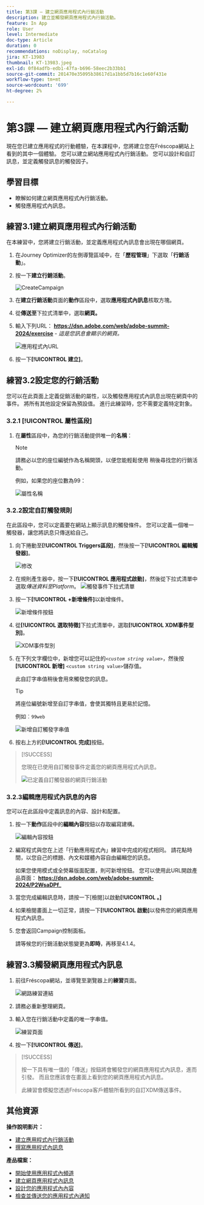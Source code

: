 ```yaml
---
title: 第3課 — 建立網頁應用程式內行銷活動
description: 建立並觸發網頁應用程式內行銷活動。
feature: In App
role: User
level: Intermediate
doc-type: Article
duration: 0
recommendations: noDisplay, noCatalog
jira: KT-13983
thumbnail: KT-13983.jpeg
exl-id: 0f84adfb-edb1-47fa-b696-58eec2b33bb1
source-git-commit: 201470e35095b38617d1a1bb5d7b16c1e60f431e
workflow-type: tm+mt
source-wordcount: '699'
ht-degree: 2%

---
```


# 第3課 — 建立網頁應用程式內行銷活動

現在您已建立應用程式的行動體驗，在本課程中，您將建立您在Fréscopa網站上看到的其中一個體驗。 您可以建立網站應用程式內行銷活動。 您可以設計和自訂訊息，並定義觸發訊息的觸發因子。

## 學習目標

* 瞭解如何建立網頁應用程式內行銷活動。
* 觸發應用程式內訊息。

## 練習3.1建立網頁應用程式內行銷活動

在本練習中，您將建立行銷活動，並定義應用程式內訊息會出現在哪個網頁。

1. 在Journey Optimizer的左側導覽區域中，在「**歷程管理**」下選取「**行銷活動**」。

1. 按一下&#x200B;**建立行銷活動**。

   ![CreateCampaign](/help/summit-labs/summit-lab-2024/l820-lab-workbook/assets/4-1-create-campaign.png)

1. 在&#x200B;**建立行銷活動**&#x200B;頁面的&#x200B;**動作**&#x200B;區段中，選取&#x200B;**應用程式內訊息**&#x200B;核取方塊。

1. 從&#x200B;**傳送至**&#x200B;下拉式清單中，選取&#x200B;**網頁。**

1. 輸入下列URL： **https://dsn.adobe.com/web/adobe-summit-2024/exercise** - *這是您訊息會顯示的網頁。*

   ![應用程式內URL](/help/summit-labs/summit-lab-2024/l820-lab-workbook/assets/4-1-1-in-app-url.png)

1. 按一下&#x200B;**[!UICONTROL 建立]**。

## 練習3.2設定您的行銷活動

您可以在此頁面上定義促銷活動的屬性，以及觸發應用程式內訊息出現在網頁中的事件。 將所有其他設定保留為預設值。 進行此練習時，您不需要定義特定對象。

### 3.2.1 [!UICONTROL 屬性區段]

1. 在&#x200B;**屬性**&#x200B;區段中，為您的行銷活動提供唯一的&#x200B;**名稱**：

   >[!NOTE]
   > 請務必以您的座位編號作為名稱開頭，以便您能輕鬆使用
   > 稍後尋找您的行銷活動。
   > 
   > 例如，如果您的座位數為99： 
   >
   > ![屬性名稱](/help/summit-labs/summit-lab-2024/l820-lab-workbook/assets/4-1-2-properties-name.png)


### 3.2.2設定自訂觸發規則

在此區段中，您可以定義要在網站上顯示訊息的觸發條件。 您可以定義一個唯一觸發器，讓您將訊息只傳送給自己。

1. 向下捲動至&#x200B;**[!UICONTROL Triggers區段]**，然後按一下&#x200B;**[!UICONTROL 編輯觸發器]**。

   ![修改](/help/summit-labs/summit-lab-2024/l820-lab-workbook/assets/3-2-1-2-edit-triggers.png)

1. 在規則產生器中，按一下&#x200B;**[!UICONTROL 應用程式啟動]**，然後從下拉式清單中選取&#x200B;*傳送資料至Platform*。
   ![觸發事件下拉式清單](/help/summit-labs/summit-lab-2024/l820-lab-workbook/assets/trigger-drop-down-sent-to-platform.png)

1. 按一下&#x200B;**[!UICONTROL +新增條件]**&#x200B;以新增條件。

   ![新增條件按鈕](/help/summit-labs/summit-lab-2024/l820-lab-workbook/assets/3-2-1-3-add-condition.png)

1. 從&#x200B;**[!UICONTROL 選取特徵]**&#x200B;下拉式清單中，選取&#x200B;**[!UICONTROL XDM事件型別]**。

   ![XDM事件型別](/help/summit-labs/summit-lab-2024/l820-lab-workbook/assets/4-1-2-dropdown-xdm-event.png)


1. 在下列文字欄位中，新增您可以記住的&#x200B;*`<custom string value>`*，然後按&#x200B;**[!UICONTROL 新增]** `<custom string value>`儲存值。

   此自訂字串值稍後會用來觸發您的訊息。

   >[!TIP]
   > 將座位編號新增至自訂字串值，會使其獨特且更易於記憶。
   > 
   > 例如︰`99web`
   > 

   ![新增自訂觸發字串值](/help/summit-labs/summit-lab-2024/l820-lab-workbook/assets/4-1-2-add-custom-trigger-dropdown.png)

1. 按右上方的&#x200B;**[!UICONTROL 完成]**&#x200B;按鈕。

>[!SUCCESS]
>
>您現在已使用自訂觸發事件定義您的網頁應用程式內訊息。
>
>![已定義自訂觸發器的網頁行銷活動](/help/summit-labs/summit-lab-2024/l820-lab-workbook/assets/4-1-2-2-web-campaign-with-custom-trigger.png)


### 3.2.3編輯應用程式內訊息的內容

您可以在此區段中定義訊息的內容、設計和配置。

1. 按一下&#x200B;**動作**&#x200B;區段中的&#x200B;**編輯內容**&#x200B;按鈕以存取編寫建構。

   ![編輯內容按鈕](/help/summit-labs/summit-lab-2024/l820-lab-workbook/assets/3-1-3-1-edit-content-button.png)

1. 編寫程式與您在上述「行動應用程式內」練習中完成的程式相同。 請花點時間，以您自己的標題、內文和媒體內容自由編輯您的訊息。

   如果您使用模式或全熒幕版面配置，則可新增按鈕。 您可以使用此URL開啟產品頁面： **https://dsn.adobe.com/web/adobe-summit-2024/P2WsaDPf_**

1. 當您完成編輯訊息時，請按一下[檢閱]以啟動&#x200B;**[!UICONTROL 。]**

1. 如果檢閱畫面上一切正常，請按一下&#x200B;**[!UICONTROL 啟動]**&#x200B;以發佈您的網頁應用程式內訊息。

1. 您會返回Campaign控制面板。

   請等候您的行銷活動狀態變更為&#x200B;**即時**，再移至4.1.4。

## 練習3.3觸發網頁應用程式內訊息

1. 前往Fréscopa網站，並導覽至瀏覽器上的&#x200B;**練習**&#x200B;頁面。

   ![網路練習連結](/help/summit-labs/summit-lab-2024/l820-lab-workbook/assets/4-2-frescopa-web-exercise-link.png)

1. 請務必重新整理網頁。

1. 輸入您在行銷活動中定義的唯一字串值。

   ![練習頁面](/help/summit-labs/summit-lab-2024/l820-lab-workbook/assets/4-2-exercise-page.png)

1. 按一下&#x200B;**[!UICONTROL 傳送]**。

>[!SUCCESS]
>
>按一下具有唯一值的「傳送」按鈕將會觸發您的網頁應用程式內訊息，進而引發。 而且您應該會在畫面上看到您的網頁應用程式內訊息。
>
>此練習會模擬您透過Fréscopa客戶體驗所看到的自訂XDM傳送事件。


## 其他資源

**操作說明影片：**

* [建立應用程式內行銷活動](/help/channels/create-an-in-app-campaign.md)
* [撰寫應用程式內訊息](/help/channels/author-in-app-messages.md)

**產品檔案：**

* [開始使用應用程式內頻道](https://experienceleague.adobe.com/en/docs/journey-optimizer/using/in-app/get-started-in-app)
* [建立網頁應用程式內訊息](https://experienceleague.adobe.com/en/docs/journey-optimizer/using/in-app/create-in-app-web)
* [設計您的應用程式內內容](https://experienceleague.adobe.com/en/docs/journey-optimizer/using/in-app/design-in-app)
* [檢查並傳送您的應用程式內通知](https://experienceleague.adobe.com/en/docs/journey-optimizer/using/in-app/send-in-app)
